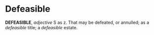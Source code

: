 # Defeasible

**DEFEASIBLE**, _adjective_ S as z. That may be defeated, or annulled; as a _defeasible_ title; a _defeasible_ estate.